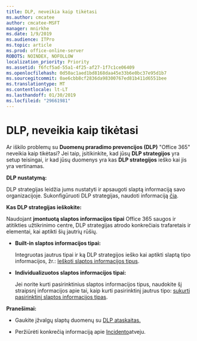 ```yaml
---
title: DLP, neveikia kaip tikėtasi
ms.author: cmcatee
author: cmcatee-MSFT
manager: mnirkhe
ms.date: 1/9/2019
ms.audience: ITPro
ms.topic: article
ms.prod: office-online-server
ROBOTS: NOINDEX, NOFOLLOW
localization_priority: Priority
ms.assetid: f6fcf5ad-55a1-4f25-af27-1f7c1ce06409
ms.openlocfilehash: 0d50ac1aed1bd8168daa45e33b6e0bc37e95d1b7
ms.sourcegitcommit: 0ae6cbb8cf2836da98300767ed81b411d6551bee
ms.translationtype: MT
ms.contentlocale: lt-LT
ms.lasthandoff: 01/30/2019
ms.locfileid: "29661981"
---
```

# <a name="dlp-not-working-as-expected"></a>DLP, neveikia kaip tikėtasi


Ar iškilo problemų su **Duomenų praradimo prevencijos (DLP)** "Office 365" neveikia kaip tikėtasi? Jei taip, įsitikinkite, kad jūsų **DLP strategijos** yra setup teisingai, ir kad jūsų duomenys yra kas **DLP strategijos** ieško kai jis yra vertinamas. 
  
 **DLP nustatymą:**
  
DLP strategijas leidžia jums nustatyti ir apsaugoti slaptą informaciją savo organizacijoje. Sukonfigūruoti DLP strategijas, naudoti informaciją [čia](https://docs.microsoft.com/office365/securitycompliance/prevent-data-loss#set-up-dlp).
  
 **Kas DLP strategijas ieškokite:**
  
Naudojant **įmontuotą slaptos informacijos tipai** Office 365 saugos ir atitikties užtikrinimo centre, DLP strategijas atrodo konkrečiais trafaretais ir elementai, kai aptikti šių jautrių rūšių. 
  
- **Built-in slaptos informacijos tipai:**
    
    Integruotas jautrus tipai ir ką DLP strategijos ieško kai aptikti slaptą tipo informacijos, žr.: [Ieškoti slaptos informacijos tipus](https://docs.microsoft.com/office365/securitycompliance/what-the-sensitive-information-types-look-for).
    
- **Individualizuotos slaptos informacijos tipai:**
    
    Jei norite kurti pasirinktinius slaptos informacijos tipus, naudokite šį straipsnį informacijos apie tai, kaip kurti pasirinktinį jautrus tipo: [sukurti pasirinktinį slaptos informacijos tipas](https://docs.microsoft.com/office365/securitycompliance/create-a-custom-sensitive-information-type).
    
 **Pranešimai:**
  
- Gaukite įžvalgų slaptų duomenų su [DLP ataskaitas.](https://docs.microsoft.com/office365/securitycompliance/data-loss-prevention-policies#dlp-reports)
    
- Peržiūrėti konkrečią informaciją apie [Incidento](https://docs.microsoft.com/office365/securitycompliance/data-loss-prevention-policies#incident-reports)atveju.
    

